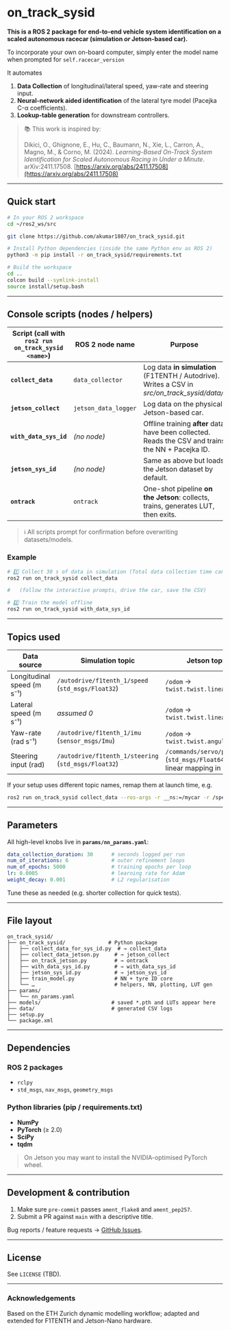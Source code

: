 # on\_track\_sysid

**This is a ROS 2 package for end-to-end vehicle system identification on a scaled autonomous racecar (simulation *or* Jetson-based car).**

To incorporate your own on-board computer, simply enter the model name when prompted for `self.racecar_version`

It automates

1. **Data Collection** of longitudinal/lateral speed, yaw-rate and steering input.
2. **Neural-network aided identification** of the lateral tyre model (Pacejka C-α coefficients).
3. **Lookup-table generation** for downstream controllers.

> 📚 This work is inspired by:
>
> Dikici, O., Ghignone, E., Hu, C., Baumann, N., Xie, L., Carron, A., Magno, M., & Corno, M. (2024). *Learning-Based On-Track System Identification for Scaled Autonomous Racing in Under a Minute*. arXiv:2411.17508. [https://arxiv.org/abs/2411.17508](https://arxiv.org/abs/2411.17508)

---

## Quick start

```bash
# In your ROS 2 workspace
cd ~/ros2_ws/src

git clone https://github.com/akumar1807/on_track_sysid.git

# Install Python dependencies (inside the same Python env as ROS 2)
python3 -m pip install -r on_track_sysid/requirements.txt

# Build the workspace
cd ..
colcon build --symlink-install
source install/setup.bash
```

---

## Console scripts (nodes / helpers)

| Script (call with `ros2 run on_track_sysid <name>`) | ROS 2 node name      | Purpose                                                                                            |
| --------------------------------------------------- | -------------------- | -------------------------------------------------------------------------------------------------- |
| **`collect_data`**                                  | `data_collector`     | Log data **in simulation** (F1TENTH / Autodrive). Writes a CSV in *src/on\_track\_sysid/data/*.    |
| **`jetson_collect`**                                | `jetson_data_logger` | Log data on the physical Jetson-based car.                                                         |
| **`with_data_sys_id`**                              | *(no node)*          | Offline training **after** data have been collected. Reads the CSV and trains the NN + Pacejka ID. |
| **`jetson_sys_id`**                                 | *(no node)*          | Same as above but loads the Jetson dataset by default.                                             |
| **`ontrack`**                                       | `ontrack`            | One-shot pipeline **on the Jetson**: collects, trains, generates LUT, then exits.                  |

> ℹ️  All scripts prompt for confirmation before overwriting datasets/models.

### Example

```bash
# 1️⃣ Collect 30 s of data in simulation (Total data collection time can be changed in `nn_params.yaml`)
ros2 run on_track_sysid collect_data

#   (follow the interactive prompts, drive the car, save the CSV)

# 2️⃣ Train the model offline
ros2 run on_track_sysid with_data_sys_id
```

---

## Topics used

| Data source                | Simulation topic                                     | Jetson topic                                                             |
| -------------------------- | ---------------------------------------------------- | ------------------------------------------------------------------------ |
| Longitudinal speed (m s⁻¹) | `/autodrive/f1tenth_1/speed` (`std_msgs/Float32`)    | `/odom` → `twist.twist.linear.x`                                         |
| Lateral speed (m s⁻¹)      | *assumed 0*                                          | `/odom` → `twist.twist.linear.y`                                         |
| Yaw-rate (rad s⁻¹)         | `/autodrive/f1tenth_1/imu` (`sensor_msgs/Imu`)       | `/odom` → `twist.twist.angular.z`                                        |
| Steering input (rad)       | `/autodrive/f1tenth_1/steering` (`std_msgs/Float32`) | `/commands/servo/position` (`std_msgs/Float64`) → linear mapping in code |

If your setup uses different topic names, remap them at launch time, e.g.

```bash
ros2 run on_track_sysid collect_data --ros-args -r __ns:=/mycar -r /speed:=/mycar/speed_mps
```

---

## Parameters

All high-level knobs live in **`params/nn_params.yaml`**:

```yaml
data_collection_duration: 30      # seconds logged per run
num_of_iterations: 6              # outer refinement loops
num_of_epochs: 5000               # training epochs per loop
lr: 0.0005                        # learning rate for Adam
weight_decay: 0.001               # L2 regularisation
```

Tune these as needed (e.g. shorter collection for quick tests).

---

## File layout

```
on_track_sysid/
├── on_track_sysid/              # Python package
│   ├── collect_data_for_sys_id.py  # → collect_data
│   ├── collect_data_jetson.py     # → jetson_collect
│   ├── on_track_jetson.py         # → ontrack
│   ├── with_data_sys_id.py        # → with_data_sys_id
│   ├── jetson_sys_id.py           # → jetson_sys_id
│   ├── train_model.py             # NN + tyre ID core
│   └── …                          # helpers, NN, plotting, LUT gen
├── params/
│   └── nn_params.yaml
├── models/                       # saved *.pth and LUTs appear here
├── data/                         # generated CSV logs
├── setup.py
└── package.xml
```

---

## Dependencies

### ROS 2 packages

* `rclpy`
* `std_msgs`, `nav_msgs`, `geometry_msgs`

### Python libraries (pip / requirements.txt)

* **NumPy**
* **PyTorch** (≥ 2.0)
* **SciPy**
* **tqdm**

> On Jetson you may want to install the NVIDIA-optimised PyTorch wheel.

---

## Development & contribution

1. Make sure `pre-commit` passes `ament_flake8` and `ament_pep257`.
2. Submit a PR against `main` with a descriptive title.

Bug reports / feature requests → [GitHub Issues](https://github.com/akumar1807/on_track_sysid/issues).

---

## License

See `LICENSE` (TBD).

---

### Acknowledgements

Based on the ETH Zurich dynamic modelling workflow; adapted and extended for F1TENTH and Jetson-Nano hardware.
